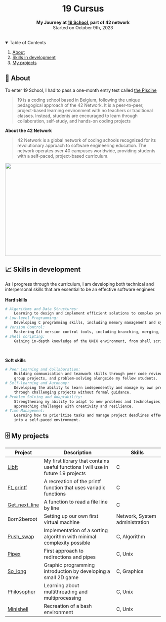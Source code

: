 <div align="center">
  <h1>19 Cursus</h1> 
  <p><strong>My Journey at <a href="https://campus19.be/">19 School</a>, part of 42 network</strong></br>
  Started on October 9th, 2023 </p>
  </br>
</div>

<!-- TABLE OF CONTENTS -->
<details open>
  <summary>Table of Contents</summary>
  
  1. [About](#about)
  2. [Skills in development](#skills)
  3. [My projects](#projects)

</details>

<a id="#about"></a>
## :speech_balloon: About
To enter 19 School, I had to pass a one-month entry test called <a href="https://github.com/Tayra46/Piscine19">the Piscine</a>
> 19 is a coding school based in Belgium, following the unique pedagogical approach of the 42 Network. It is a peer-to-peer, project-based learning environment with no teachers or traditional classes. Instead, students are encouraged to learn through collaboration, self-study, and hands-on coding projects

**About the 42 Network**

> 42 Network is a global network of coding schools recognized for its revolutionary approach to software engineering education. The network operates over 40 campuses worldwide, providing students with a self-paced, project-based curriculum.

<img src="https://github.com/Tayra46/19-Cursus/blob/6e9244d8ed9bfa257348af0eee045becb093f315/19-campus.jpeg" width="1000" height="300">

<a id="#skills"></a>
## :chart_with_upwards_trend: Skills in development

As I progress through the curriculum, I am developing both technical and interpersonal skills that are essential to be an effective software engineer.\
</br>
**Hard skills**
```bash
# Algorithms and Data Structures:
    Learning to design and implement efficient solutions to complex problems.
# Low-level Programming:
    Developing C programming skills, including memory management and systems programming.
# Version Control:
    Mastering Git version control tools, including branching, merging, and collaborative workflows.
# Shell scripting:
    Gaining in-depth knowledge of the UNIX environment, from shell scripting to process management.
```
</br>

**Soft skills**
```bash
# Peer Learning and Collaboration:
    Building communication and teamwork skills through peer code reviews,
    group projects, and problem-solving alongside my fellow students.
# Self-learning and Autonomy:
    Developing the ability to learn independently and manage my own progress
    through challenging projects without formal guidance.
# Problem Solving and Adaptability:
    Strengthening my ability to adapt to new problems and technologies,
    approaching challenges with creativity and resilience.
# Time Management:
    Learning how to prioritize tasks and manage project deadlines effectively
    into a self-paced environment.
```
<a id="projects"></a>
## :file_cabinet: My projects
| Project          | Description                                                              | Skills                      |
|------------------|--------------------------------------------------------------------------|-----------------------------|
| <a href="https://github.com/Tayra46/Libft">Libft</a>     | My first library that contains useful functions I will use in future 19 projects | C                           |
| <a href="https://github.com/Tayra46/ft_printf">Ft_printf</a>        | A recreation of the printf function that uses variadic functions         | C                           |
| <a href="https://github.com/Tayra46/Get_next_line">Get_next_line</a>    | A function to read a file line by line                                   | C                           |
| Born2beroot      | Setting up our own first virtual machine            | Network, System administration |
| <a href="https://github.com/Tayra46/push_swap">Push_swap</a>        | Implementation of a sorting algorithm with minimal complexity possible    | C, Algorithm                |
| <a href="#">Pipex</a>| First approach to redirections and pipes                                  | C, Unix                     |
| <a href="https://github.com/Tayra46/so_long">So_long</a>| Graphic programming introduction by developing a small 2D game  | C, Graphics  
| <a href="#">Philosopher</a>      | Learning about multithreading and multiprocessing                        | C, Unix                     |
| <a href="https://github.com/antoine-2beco/minishell">Minishell</a>| Recreation of a bash environment | C, Unix
